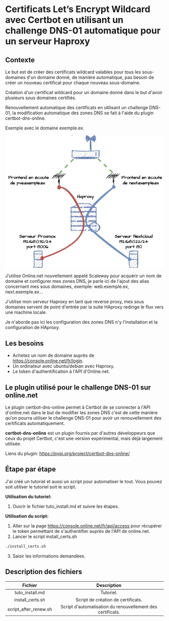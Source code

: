 # Certificats Let’s Encrypt Wildcard avec Certbot en utilisant un challenge DNS-01 automatique pour un serveur Haproxy

## Contexte
Le but est de créer des certificats wildcard valables pour tous les sous-domaines d'un domaine donné, de manière automatique, pas besoin de créer un nouveau certificat pour chaque nouveau sous-domaine.

Création d'un certificat wildcard pour un domaine donné dans le but d'avoir plusieurs sous domaines certifiés.

Renouvellement automatique des certificats en utilisant un challenge DNS-01, la modification automatique des zones DNS se fait à l'aide du plugin certbot-dns-online.

Exemple avec le domaine exemple.ex.

![Haproxy](ha.png)

J’utilise Online.net nouvellement appelé Scaleway pour acquérir un nom de domaine et configurer mes zones DNS, je parle ici de l'ajout des alias concernant mes sous domaines, exemple: web.exemple.ex, next.exemple.ex...

J'utilise mon serveur Haproxy en tant que reverse proxy, mes sous domaines servent de point d'entrée par la suite HAproxy redirige le flux vers une machine locale.

Je n'aborde pas ici les configuration des zones DNS n'y l'installation et la configuration de HAproxy.

## Les besoins
* Achetez un nom de domaine auprès de <https://console.online.net/fr/login>.
* Un ordinateur avec ubuntu/debian avec Haproxy.
* Le token d'authentification à l'API d'Online.net.

## Le plugin utilisé pour le challenge DNS-01 sur online.net
Le plugin certbot-dns-online permet à Certbot de se connecter à l'API d'online.net dans le but de modifier les zones DNS c'est de cette manière qu'on pourra utiliser le challenge DNS-01 pour avoir un renouvellement des certificats automatiquement.

**certbot-dns-online** est un plugin fournis par d'autres développeurs que ceux du projet Certbot,
c'est une version expérimental, mais déjà largement utilisée.

Liens du plugin: <https://pypi.org/project/certbot-dns-online/>

## Étape par étape
J'ai créé un tutoriel et aussi un script pour automatiser le tout.
Vous pouvez soit utiliser le tutoriel soit le script.

**Utilisation du tutoriel:**
1. Ouvrir le fichier tuto_install.md et suivre les étapes.

**Utilisation du script:**
1. Aller sur la page <https://console.online.net/fr/api/access> pour récupérer le token permettant de s'authentifier auprès de l'API de online.net.
2. Lancer le script install_certs.sh
```bash
./install_certs.sh
``` 
3. Saisir les informations demandées.

## Description des fichiers
|Fichier|Description|
|:---:|:---:|
|tuto_install.md|Tutoriel.|
|install_certs.sh|Script de création de certificats.|
|script_after_renew.sh|Script d'automatisation du renouvellement des certificats.|
